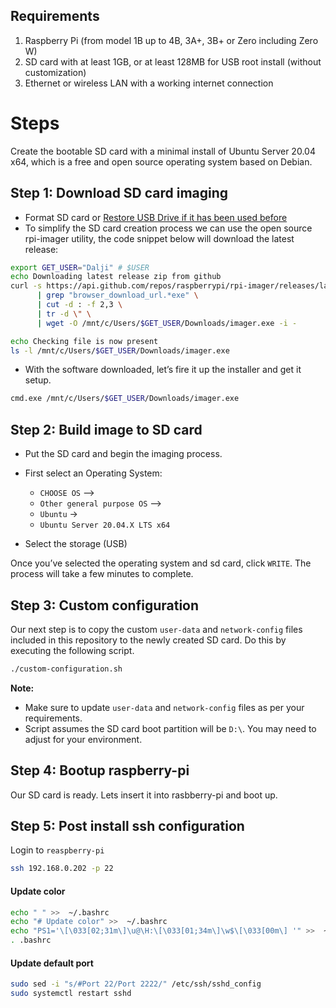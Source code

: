 ## Requirements
1. Raspberry Pi (from model 1B up to 4B, 3A+, 3B+ or Zero including Zero W)
2. SD card with at least 1GB, or at least 128MB for USB root install (without customization)
3. Ethernet or wireless LAN with a working internet connection


# Steps
Create the bootable SD card with a minimal install of Ubuntu Server 20.04 x64, which is a free and open source operating system based on Debian.

## Step 1: Download SD card imaging
- Format SD card or [Restore USB Drive if it has been used before](https://github.com/daljitdokal/raspberry-pi-ubuntu-server-k3s-awx-ansible-automated-setup/blob/ubuntu-server/documentation/restore-usb-drive.md)
- To simplify the SD card creation process we can use the open source rpi-imager utility, the code snippet below will download the latest release:
```bash
export GET_USER="Dalji" # $USER
echo Downloading latest release zip from github
curl -s https://api.github.com/repos/raspberrypi/rpi-imager/releases/latest \
      | grep "browser_download_url.*exe" \
      | cut -d : -f 2,3 \
      | tr -d \" \
      | wget -O /mnt/c/Users/$GET_USER/Downloads/imager.exe -i -

echo Checking file is now present
ls -l /mnt/c/Users/$GET_USER/Downloads/imager.exe
```
- With the software downloaded, let’s fire it up the installer and get it setup.
```bash
cmd.exe /mnt/c/Users/$GET_USER/Downloads/imager.exe
```

## Step 2: Build image to SD card
- Put the SD card and begin the imaging process.

- First select an Operating System: 
  - `CHOOSE OS` –> 
  - `Other general purpose OS` –> 
  - `Ubuntu` ->
  - `Ubuntu Server 20.04.X LTS x64`

- Select the storage (USB)

Once you’ve selected the operating system and sd card, click `WRITE`. The process will take a few minutes to complete.

## Step 3: Custom configuration
Our next step is to copy the custom `user-data` and `network-config` files included in this repository to the newly created SD card. Do this by executing the following script. 

```bash
./custom-configuration.sh
```

**Note:** 
- Make sure to update `user-data` and `network-config` files as per your requirements.
- Script assumes the SD card boot partition will be `D:\`. You may need to adjust for your environment.

## Step 4: Bootup raspberry-pi
Our SD card is ready. Lets insert it into rasbberry-pi and boot up.


## Step 5: Post install ssh configuration

Login to `reaspberry-pi`
```bash
ssh 192.168.0.202 -p 22
```
#### Update color
```bash
echo " " >>  ~/.bashrc
echo "# Update color" >>  ~/.bashrc
echo "PS1='\[\033[02;31m\]\u@\H:\[\033[01;34m\]\w$\[\033[00m\] '" >>  ~/.bashrc
. .bashrc
```

#### Update default port
```bash
sudo sed -i "s/#Port 22/Port 2222/" /etc/ssh/sshd_config
sudo systemctl restart sshd
```
